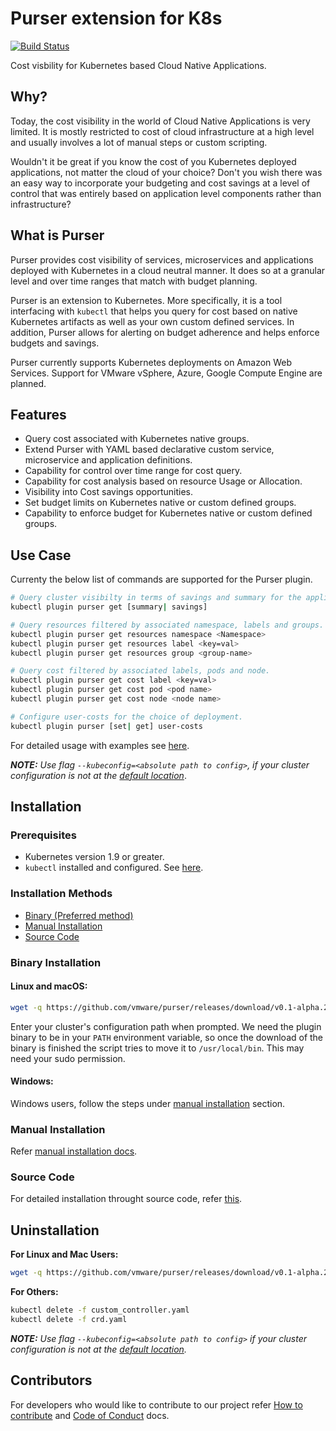 # Purser extension for K8s
[![Build Status](https://travis-ci.org/vmware/purser.svg?branch=master)](https://travis-ci.org/vmware/purser)

Cost visbility for Kubernetes based Cloud Native Applications.

## Why?

Today, the cost visibility in the world of Cloud Native Applications is very limited. It is mostly restricted to cost of cloud 
infrastructure at a high level and usually involves a lot of manual steps or custom scripting.

Wouldn't it be great if you know the cost of you Kubernetes deployed applications, not matter the cloud of your choice? Don't 
you wish there was an easy way to incorporate your budgeting and cost savings at a level of control that was entirely based on 
application level components rather than infrastructure? 

## What is Purser

Purser provides cost visibility of services, microservices and applications deployed with Kubernetes in a cloud neutral 
manner. It does so at a granular level and over time ranges that match with budget planning.

Purser is an extension to Kubernetes. More specifically, it is a tool interfacing with ``kubectl`` that helps you query for 
cost based on native Kubernetes artifacts as well as your own custom defined services. In addition, Purser allows for alerting 
on budget adherence and helps enforce budgets and savings.

Purser currently supports Kubernetes deployments on Amazon Web Services. Support for VMware vSphere, Azure, Google Compute 
Engine are planned.

## Features

* Query cost associated with Kubernetes native groups.
* Extend Purser with YAML based declarative custom service, microservice and application definitions.
* Capability for control over time range for cost query.
* Capability for cost analysis based on resource Usage or Allocation.
* Visibility into Cost savings opportunities.
* Set budget limits on Kubernetes native or custom defined groups.
* Capability to enforce budget for Kubernetes native or custom defined groups.

## Use Case

Currenty the below list of commands are supported for the Purser plugin. 

``` bash
# Query cluster visibilty in terms of savings and summary for the application. 
kubectl plugin purser get [summary| savings]

# Query resources filtered by associated namespace, labels and groups.
kubectl plugin purser get resources namespace <Namespace>
kubectl plugin purser get resources label <key=val>
kubectl plugin purser get resources group <group-name>

# Query cost filtered by associated labels, pods and node.
kubectl plugin purser get cost label <key=val>
kubectl plugin purser get cost pod <pod name>
kubectl plugin purser get cost node <node name>

# Configure user-costs for the choice of deployment.
kubectl plugin purser [set| get] user-costs
```

For detailed usage with examples see [here](./docs/Usage.md).

_**NOTE:** Use flag `--kubeconfig=<absolute path to config>`, if your cluster configuration is not at the [default location](https://kubernetes.io/docs/concepts/configuration/organize-cluster-access-kubeconfig/#the-kubeconfig-environment-variable)_.

## Installation

### Prerequisites

* Kubernetes version 1.9 or greater.
* ``kubectl`` installed and configured. See [here](https://kubernetes.io/docs/tasks/tools/install-kubectl/).

### Installation Methods

* [Binary (Preferred method)](#Binary-Installation)
* [Manual Installation](./docs/ManualInstallation.md)
* [Source Code](./docs/SourceCodeInstallation.md)

### Binary Installation

#### Linux and macOS:

``` bash
wget -q https://github.com/vmware/purser/releases/download/v0.1-alpha.2/purser-install.sh && sh purser-install.sh
```

Enter your cluster's configuration path when prompted. We need the plugin binary to be in your `PATH` environment variable, so 
once the download of the binary is finished the script tries to move it to `/usr/local/bin`. This may need your sudo 
permission.

#### Windows:

Windows users, follow the steps under [manual installation](./docs/ManualInstallation.md) section.

### Manual Installation

Refer [manual installation docs](./docs/ManualInstallation.md).

### Source Code

For detailed installation throught source code, refer [this](./docs/SourceCodeInstallation.md).

## Uninstallation

**For Linux and Mac Users:**

``` bash
wget -q https://github.com/vmware/purser/releases/download/v0.1-alpha.2/purser-uninstall.sh && sh purser-uninstall.sh
```

**For Others:**

``` bash
kubectl delete -f custom_controller.yaml
kubectl delete -f crd.yaml
```

_**NOTE:** Use flag `--kubeconfig=<absolute path to config>` if your cluster configuration is not at the [default location](https://kubernetes.io/docs/concepts/configuration/organize-cluster-access-kubeconfig/#the-kubeconfig-environment-variable)._

## Contributors

For developers who would like to contribute to our project refer [How to contribute](./CONTRIBUTING.md) and [Code of Conduct](./CODE_OF_CONDUCT.md) docs.
